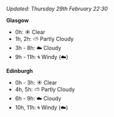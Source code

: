 *Updated: Thursday 29th February 22:30*

**Glasgow**

* 0h: :sunny: Clear
* 1h, 2h: :partly_sunny: Partly Cloudy
* 3h - 8h: :cloud: Cloudy
* 9h - 11h: :cyclone: Windy (:cloud:)

**Edinburgh**

* 0h - 3h: :sunny: Clear
* 4h, 5h: :partly_sunny: Partly Cloudy
* 6h - 9h: :cloud: Cloudy
* 10h, 11h: :cyclone: Windy (:cloud:)
